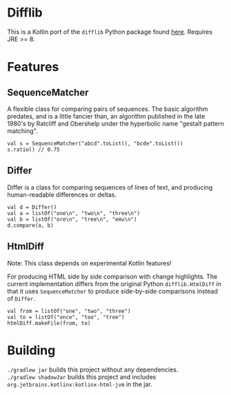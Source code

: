 # Difflib

This is a Kotlin port of the `difflib` Python package found 
[here](https://github.com/python/cpython/blob/3.7/Lib/difflib.py).  Requires JRE >= 8.

# Features

## SequenceMatcher
A flexible class for comparing pairs of sequences.  The basic algorithm predates, and is a little fancier than, an 
algorithm published in the late 1980's by Ratcliff and Obershelp under the hyperbolic name "gestalt pattern matching".

```
val s = SequenceMatcher("abcd".toList(), "bcde".toList())
s.ratio() // 0.75
```

## Differ
Differ is a class for comparing sequences of lines of text, and producing human-readable differences or deltas.

```
val d = Differ()
val a = listOf("one\n", "two\n", "three\n")
val b = listOf("ore\n", "tree\n", "emu\n")
d.compare(a, b)
```

## HtmlDiff
Note: This class depends on experimental Kotlin features!

For producing HTML side by side comparison with change highlights. The current implementation differs from the original
Python `difflib.HtmlDiff` in that it uses `SequenceMatcher` to produce side-by-side comparisons instead of `Differ`.

```
val from = listOf("one", "two", "three")
val to = listOf("once", "too", "tree")
htmlDiff.makeFile(from, to)
```

# Building
`./gradlew jar` builds this project without any dependencies.  
`./gradlew shadowJar` builds this project and includes `org.jetbrains.kotlinx:kotlinx-html-jvm` in the jar.